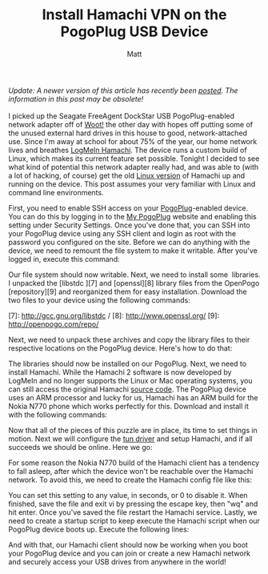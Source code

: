 ﻿---
layout: post
title: Install Hamachi VPN on the PogoPlug USB Device
author: Matt
permalink: /2010/07/install-hamachi-vpn-on-the-pogoplug-usb-device/
categories:
  - Projects
tags:
  - linux
  - tutorial
---

*Update: A newer version of this article has recently been [posted](http://mbmccormick.com/2010/09/install-hamachi-vpn-on-the-pogoplug-usb-device-updated/). The information in this post may be obsolete!*  
   
I picked up the Seagate FreeAgent DockStar USB PogoPlug-enabled network adapter off of [Woot!](http://woot.com/Forums/ViewPost.aspx?PostID=4000272) the other day with hopes off putting some of the unused external hard drives in this house to good, network-attached use. Since I'm away at school for about 75% of the year, our home network lives and breathes [LogMeIn Hamachi](https://secure.logmein.com/products/hamachi2/). The device runs a custom build of Linux, which makes its current feature set possible. Tonight I decided to see what kind of potential this network adapter really had, and was able to (with a lot of hacking, of course) get the old [Linux version](http://files.hamachi.cc/linux/nokia-770/) of Hamachi up and running on the device. This post assumes your very familiar with Linux and command line environments.

First, you need to enable SSH access on your [PogoPlug][5]-enabled device. You can do this by logging in to the [My PogoPlug][6] website and enabling this setting under Security Settings. Once you've done that, you can SSH into your PogoPlug device using any SSH client and login as root with the password you configured on the site. Before we can do anything with the device, we need to remount the file system to make it writable. After you've logged in, execute this command:

 [5]: http://pogoplug.com/
 [6]: http://my.pogoplug.com/

<script src="https://gist.github.com/mbmccormick/1273098.js"> </script>

Our file system should now writable. Next, we need to install some  libraries. I unpacked the [libstdc ][7] and [openssl][8] library files from the OpenPogo [repository][9] and reorganized them for easy installation. Download the two files to your device using the following commands:

 [7]: http://gcc.gnu.org/libstdc  /
 [8]: http://www.openssl.org/
 [9]: http://openpogo.com/repo/

<script src="https://gist.github.com/mbmccormick/1273099.js"> </script>

Next, we need to unpack these archives and copy the library files to their respective locations on the PogoPlug device. Here's how to do that:

<script src="https://gist.github.com/mbmccormick/1273100.js"> </script>

The libraries should now be installed on our PogoPlug. Next, we need to install Hamachi. While the Hamachi 2 software is now developed by LogMeIn and no longer supports the Linux or Mac operating systems, you can still access the original Hamachi [source code][10]. The PogoPlug device uses an ARM processor and lucky for us, Hamachi has an ARM build for the Nokia N770 phone which works perfectly for this. Download and install it with the following commands:

 [10]: http://files.hamachi.cc/linux/

<script src="https://gist.github.com/mbmccormick/1273102.js"> </script>

Now that all of the pieces of this puzzle are in place, its time to set things in motion. Next we will configure the [tun driver][11] and setup Hamachi, and if all succeeds we should be online. Here we go:

 [11]: http://en.wikipedia.org/wiki/TUN/TAP

<script src="https://gist.github.com/mbmccormick/1273103.js"> </script>

For some reason the Nokia N770 build of the Hamachi client has a tendency to fall asleep, after which the device won't be reachable over the Hamachi network. To avoid this, we need to create the Hamachi config file like this:

<script src="https://gist.github.com/mbmccormick/1273105.js"> </script>

You can set this setting to any value, in seconds, or 0 to disable it. When finished, save the file and exit vi by pressing the escape key, then "wq" and hit enter. Once you've saved the file restart the Hamachi service. Lastly, we need to create a startup script to keep execute the Hamachi script when our PogoPlug device boots up. Execute the following lines:

<script src="https://gist.github.com/mbmccormick/1273107.js"> </script>

And with that, our Hamachi client should now be working when you boot your PogoPlug device and you can join or create a new Hamachi network and securely access your USB drives from anywhere in the world!
